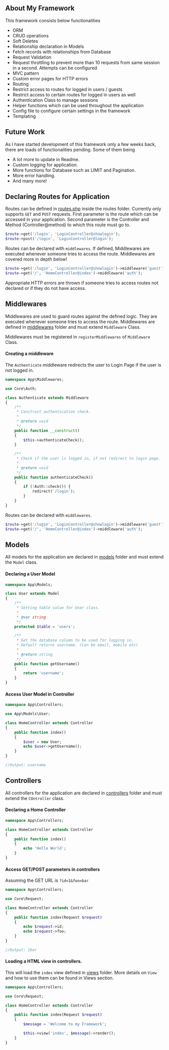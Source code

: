## About My Framework

This framework consists below functionalities

- ORM
- CRUD operations
- Soft Deletes
- Relationship declaration in Models
- Fetch records with relationships from Database
- Request Validation
- Request throttling to prevent more than 10 requests from same session in a second. Attempts can be configured
- MVC pattern
- Custom error pages for HTTP errors
- Routing
- Restrict access to routes for logged in users / guests
- Restrict access to certain routes for logged in users as well
- Authentication Class to manage sessions
- Helper functions which can be used throughout the application
- Config file to configure certain settings in the framework
- Templating

## Future Work

As I have started development of this framework only a few weeks back, there are loads of functionalities pending. Some of them being

- A lot more to update in Readme.
- Custom logging for application.
- More functions for Database such as LIMIT and Pagination.
- More error handling.
- And many more!

## Declaring Routes for Application
Routes can be defined in [routes.php](https://github.com/ArsalanThange/myphpframework/blob/master/routes/routes.php) inside the routes folder.
Currently only supports `GET` and `POST` requests.
First parameter is the route which can be accessed in your application.
Second parameter is the Controller and Method (Controller@method) to which this route must go to.
```php
$route->get('/login', 'LoginController@showlogin');
$route->post('/login', 'LoginController@login');
```
Routes can be declared with `middlewares`. If defined, Middlewares are executed whenever someone tries to access the route. Middlewares are covered more in depth below!
```php
$route->get('/login', 'LoginController@showlogin')->middleware('guest');
$route->get('/', 'HomeController@index')->middleware('auth');
```
Appropriate HTTP errors are thrown if someone tries to access routes not declared or if they do not have access.

## Middlewares
Middlewares are used to guard routes against the defined logic. They are executed whenever someone tries to access the route.
Middlewares are defined in [middlewares](https://github.com/ArsalanThange/myphpframework/tree/master/app/middlewares) folder and must extend `Middleware` Class.

Middlewares must be registered in `registerMiddlewares` of `Middleware` Class.

#### Creating a middleware
The `Authenticate` middleware redirects the user to Login Page if the user is not logged in.

```php
namespace App\Middlewares;

use Core\Auth;

class Authenticate extends Middleware
{
    /**
     * Construct authentication check.
     *
     * @return void
     */
    public function __construct()
    {
        $this->authenticateCheck();
    }

    /**
     * Check if the user is logged in, if not redirect to login page.
     *
     * @return void
     */
    public function authenticateCheck()
    {
        if (!Auth::check()) {
            redirect('/login');
        }
    }
}
```

Routes can be declared with `middlewares`.
```php
$route->get('/login', 'LoginController@showlogin')->middleware('guest');
$route->get('/', 'HomeController@index')->middleware('auth');
```

## Models
All models for the application are declared in [models](https://github.com/ArsalanThange/myphpframework/tree/master/app/models) folder and must extend the `Model` class.

#### Declaring a User Model
```php
namespace App\Models;

class User extends Model
{
    /**
     * Setting table value for User class.
     *
     * @var string
     */
    protected $table = 'users';

    /**
     * Get the database column to be used for logging in.
     * Default returns username. (Can be email, mobile etc)
     *
     * @return string
     */
    public function getUsername()
    {
        return 'username';
    }
}
```

#### Access User Model in Controller
```php
namespace App\Controllers;

use App\Models\User;

class HomeController extends Controller
{
    public function index()
    {
        $user = new User;
        echo $user->getUsername();
    }
}

//Output: username
```

## Controllers
All controllers for the application are declared in [controllers](https://github.com/ArsalanThange/myphpframework/tree/master/app/controllers) folder and must extend the `COntroller` class.

#### Declaring a Home Controller
```php
namespace App\Controllers;

class HomeController extends Controller
{
    public function index()
    {
        echo 'Hello World';
    }
}
```

#### Access GET/POST parameters in controllers
Assuming the GET URL is `?id=1&foo=bar`
```php
namespace App\Controllers;

use Core\Request;

class HomeController extends Controller
{
    public function index(Request $request)
    {
        echo $request->id;
        echo $request->foo;
    }
}

//Output: 1bar
```

#### Loading a HTML view in controllers.
This will load the `index` view defined in [views](https://github.com/ArsalanThange/myphpframework/tree/master/app/views) folder. More details on `View` and how to use them can be found in Views section.
```php
namespace App\Controllers;

use Core\Request;

class HomeController extends Controller
{
    public function index(Request $request)
    {
        $message = 'Welcome to my Framework';

        $this->view('index', $message)->render();
    }
}
```

